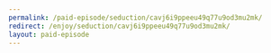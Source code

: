 ```yaml
---
permalink: /paid-episode/seduction/cavj6i9ppeeu49q77u9od3mu2mk/
redirect: /enjoy/seduction/cavj6i9ppeeu49q77u9od3mu2mk/
layout: paid-episode
---
```

